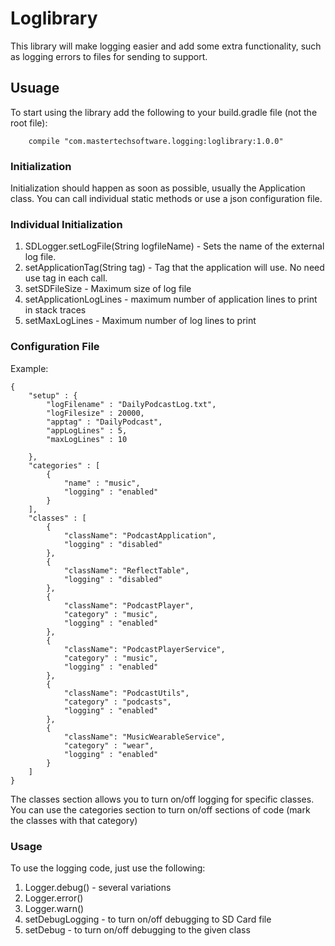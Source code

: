# Loglibrary
This library will make logging easier and add some extra functionality, such as logging errors to files for sending to support.

## Usuage
To start using the library add the following to your build.gradle file (not the root file):  
```
    compile "com.mastertechsoftware.logging:loglibrary:1.0.0"
```
### Initialization
Initialization should happen as soon as possible, usually the Application class. You can call individual static methods or use a json configuration file.
### Individual Initialization
1. SDLogger.setLogFile(String logfileName) - Sets the name of the external log file.
2. setApplicationTag(String tag) - Tag that the application will use. No need use tag in each call.
3. setSDFileSize - Maximum size of log file
4. setApplicationLogLines - maximum number of application lines to print in stack traces
5. setMaxLogLines - Maximum number of log lines to print

### Configuration File
Example:   

```
{
	"setup" : {
		"logFilename" : "DailyPodcastLog.txt",
		"logFilesize" : 20000,
		"apptag" : "DailyPodcast",
		"appLogLines" : 5,
		"maxLogLines" : 10

	},
	"categories" : [
		{
			"name" : "music",
			"logging" : "enabled"
		}
	],
	"classes" : [
		{
			"className": "PodcastApplication",
			"logging" : "disabled"
		},
		{
			"className": "ReflectTable",
			"logging" : "disabled"
		},
		{
			"className": "PodcastPlayer",
			"category" : "music",
			"logging" : "enabled"
		},
		{
			"className": "PodcastPlayerService",
			"category" : "music",
			"logging" : "enabled"
		},
		{
			"className": "PodcastUtils",
			"category" : "podcasts",
			"logging" : "enabled"
		},
		{
			"className": "MusicWearableService",
			"category" : "wear",
			"logging" : "enabled"
		}
	]
}  
```
The classes section allows you to turn on/off logging for specific classes. You can use the categories section to turn on/off sections of code (mark the classes with that category)

### Usage
To use the logging code, just use the following:  
1. Logger.debug() - several variations  
2. Logger.error()  
3. Logger.warn()  
4. setDebugLogging - to turn on/off debugging to SD Card file  
5. setDebug - to turn on/off debugging to the given class  
